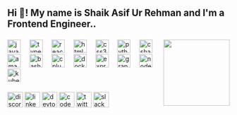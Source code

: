 <h2 align="left">Hi 👋! My name is Shaik Asif Ur Rehman and I'm a Frontend Engineer..</h2>

###

<img align="right" height="150" src="https://lh3.googleusercontent.com/pw/AIL4fc-00WVAqonZcF1iWmQtHD2UTUsenXs75zj6QtmX6pZdcJZpY0UuH3VzpDAQcXXurp9I6Tf1PMV_Rl4MNXzf_OEx0k-BS9-xC5qY397wAXzQME-RZ-otisGdaQPpaYtZF59kF9p3kk9voQTM60tVRS61sFn4NORYI_xz4igEMe81KgAoG2RNEvMHulfdPBBaaTNNCFJoVreyFpoaSpkbsn2HqhcGynLmbym5PO0zfGtI8eBanlEomg28G3dEmrMd8X145_lqBLQoFGBN6-Cy8KN9ti4SjQjGE35r_zE43xhJ2bA3NQfzVIsg8-XjOlkwZc0txbblwB6061xG0eA0LCtyX-8aiog4XuVzIOq3DlGP07ISaa1HYPaMoUH9SFklan-IgcyVtVrhPoNb_kLKUow8_ybeCrpxnLR7i1Jpsj6yJjpsC8Wo9t8O2iAjuUB_PfOULVD7Qwh_tfA44qinw-qLYXr6hlFGJwKJ-upbfURBLT8R8cSRInIRiTnTwj5tUkz1bzinBnoDffn2iSSPl92rAVtGMBxIPvAq_Vkg8XnhY3PO5nLrpt2uxOLv7XDdkFLfMaQnLabFnTb-mhu6-E_6P-WfklHMK4Sh0XEFnBPhNOvyR4BR_mmO-SIOO2bjY2dP20Qg5eMtv-wVDASOfScpl30b2Bv8nQ7uSU1zGXI21IZQYZoaPRi6UShCBfbqmV5ptLtjVrcUjsi4OfcWomOOWTbY73TfUt6KARTFOMqQCrgjfSApX8l0qUqutQsJkX195HdkBjdH7ZR5Kv3hH5suTxgKqSwhSyEDvP5XGSLMr115PFmQReYD9gRZAIz1eyv1pF8hV24ZaKarj12QNyN3wf1X7lM0lyGmvGrc3Nfby3d4pj7nJ3tdGIB7RDY0rqeoSyLwLdiXn6vcLY-r13fR7X4F1GO8beigv5fBTIyH7Alw67iv2lpbL4GyKGv5efZdy9EVqJ3VuawcFZ9-5Tt6ZQhm1gU=w743-h991-s-no?authuser=0"  />

###

<div align="left">
  <img src="https://cdn.jsdelivr.net/gh/devicons/devicon/icons/javascript/javascript-original.svg" height="30" alt="javascript logo"  />
  <img width="12" />
  <img src="https://cdn.jsdelivr.net/gh/devicons/devicon/icons/typescript/typescript-original.svg" height="30" alt="typescript logo"  />
  <img width="12" />
  <img src="https://cdn.jsdelivr.net/gh/devicons/devicon/icons/react/react-original.svg" height="30" alt="react logo"  />
  <img width="12" />
  <img src="https://cdn.jsdelivr.net/gh/devicons/devicon/icons/html5/html5-original.svg" height="30" alt="html5 logo"  />
  <img width="12" />
  <img src="https://cdn.jsdelivr.net/gh/devicons/devicon/icons/css3/css3-original.svg" height="30" alt="css3 logo"  />
  <img width="12" />
  <img src="https://cdn.jsdelivr.net/gh/devicons/devicon/icons/python/python-original.svg" height="30" alt="python logo"  />
  <img width="12" />
  <img src="https://cdn.jsdelivr.net/gh/devicons/devicon/icons/csharp/csharp-original.svg" height="30" alt="csharp logo"  />
  <img width="12" />
  <img src="https://cdn.jsdelivr.net/gh/devicons/devicon/icons/amazonwebservices/amazonwebservices-original.svg" height="30" alt="amazonwebservices logo"  />
  <img width="12" />
  <img src="https://cdn.jsdelivr.net/gh/devicons/devicon/icons/bash/bash-original.svg" height="30" alt="bash logo"  />
  <img width="12" />
  <img src="https://cdn.jsdelivr.net/gh/devicons/devicon/icons/cplusplus/cplusplus-original.svg" height="30" alt="cplusplus logo"  />
  <img width="12" />
  <img src="https://cdn.jsdelivr.net/gh/devicons/devicon/icons/docker/docker-original.svg" height="30" alt="docker logo"  />
  <img width="12" />
  <img src="https://cdn.jsdelivr.net/gh/devicons/devicon/icons/express/express-original.svg" height="30" alt="express logo"  />
  <img width="12" />
  <img src="https://cdn.jsdelivr.net/gh/devicons/devicon/icons/graphql/graphql-plain.svg" height="30" alt="graphql logo"  />
  <img width="12" />
  <img src="https://cdn.jsdelivr.net/gh/devicons/devicon/icons/nodejs/nodejs-original.svg" height="30" alt="nodejs logo"  />
  <img width="12" />
  <img src="https://cdn.jsdelivr.net/gh/devicons/devicon/icons/kubernetes/kubernetes-plain.svg" height="30" alt="kubernetes logo"  />
</div>

###

<div align="left">
  <img src="https://img.shields.io/static/v1?message=Discord&logo=discord&label=&color=7289DA&logoColor=white&labelColor=&style=for-the-badge" height="35" alt="discord logo"  />
  <img src="https://img.shields.io/static/v1?message=LinkedIn&logo=linkedin&label=&color=0077B5&logoColor=white&labelColor=&style=for-the-badge" height="35" alt="linkedin logo"  />
  <img src="https://img.shields.io/static/v1?message=dev.to&logo=dev.to&label=&color=0A0A0A&logoColor=white&labelColor=&style=for-the-badge" height="35" alt="devto logo"  />
  <img src="https://img.shields.io/static/v1?message=Codesandbox&logo=codesandbox&label=&color=040404&logoColor=DBDBDB&labelColor=&style=for-the-badge" height="35" alt="codesandbox logo"  />
  <img src="https://img.shields.io/static/v1?message=Twitter&logo=twitter&label=&color=1DA1F2&logoColor=white&labelColor=&style=for-the-badge" height="35" alt="twitter logo"  />
  <img src="https://img.shields.io/static/v1?message=Slack&logo=slack&label=&color=4A154B&logoColor=white&labelColor=&style=for-the-badge" height="35" alt="slack logo"  />
</div>

###
